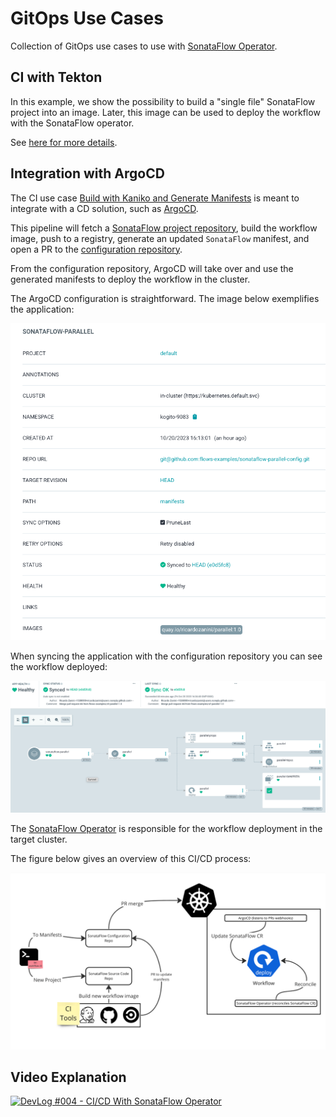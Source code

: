 # GitOps Use Cases

Collection of GitOps use cases to use with [SonataFlow Operator](https://sonataflow.org/serverlessworkflow/latest/cloud/operator/install-serverless-operator.html).

## CI with Tekton

In this example, we show the possibility to build a "single file" SonataFlow project into an image. Later, this image can be used to deploy the workflow with the SonataFlow operator.

See [here for more details](ci/tekton//simple-build-kaniko/README.md).

## Integration with ArgoCD

The CI use case [Build with Kaniko and Generate Manifests](ci/tekton/02-build-kaniko-gen-manifest/README.md) is meant to integrate with a CD solution, such as [ArgoCD](https://argoproj.github.io/cd/).

This pipeline will fetch a [SonataFlow project repository](https://github.com/flows-examples/sonataflow-parallel), build the workflow image, push to a registry, generate an updated `SonataFlow` manifest, and open a PR to the [configuration repository](https://github.com/flows-examples/sonataflow-parallel-config).

From the configuration repository, ArgoCD will take over and use the generated manifests to deploy the workflow in the cluster.

The ArgoCD configuration is straightforward. The image below exemplifies the application:

![ArgoCD Application configuration](imgs/argocd-app.png)

When syncing the application with the configuration repository you can see the workflow deployed:

![ArgoCD Application sync](imgs/argocd-tree.png)

The [SonataFlow Operator](https://sonataflow.org/serverlessworkflow/latest/cloud/operator/install-serverless-operator.html) is responsible for the workflow deployment in the target cluster.

The figure below gives an overview of this CI/CD process:

![SonataFlow CI/CD Overview](imgs/cicd-overview.png)

## Video Explanation

[![DevLog #004 - CI/CD With SonataFlow Operator](http://img.youtube.com/vi/R6innFwCd94/0.jpg)](http://www.youtube.com/watch?v=R6innFwCd94 "DevLog #004 - CI/CD With SonataFlow Operator")
